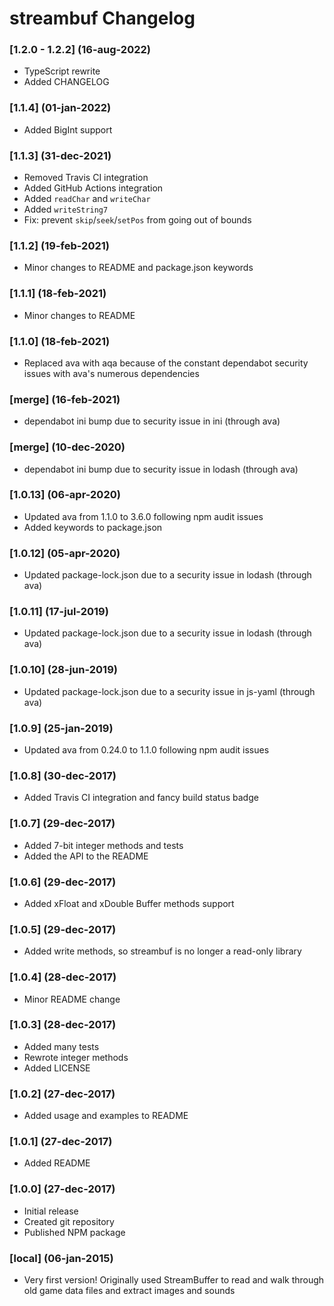 # **streambuf** Changelog

### [1.2.0 - 1.2.2] (16-aug-2022)
- TypeScript rewrite
- Added CHANGELOG

### [1.1.4] (01-jan-2022)
- Added BigInt support

### [1.1.3] (31-dec-2021)
- Removed Travis CI integration
- Added GitHub Actions integration
- Added `readChar` and `writeChar`
- Added `writeString7`
- Fix: prevent `skip`/`seek`/`setPos` from going out of bounds

### [1.1.2] (19-feb-2021)
- Minor changes to README and package.json keywords

### [1.1.1] (18-feb-2021)
- Minor changes to README

### [1.1.0] (18-feb-2021)
- Replaced ava with aqa because of the constant dependabot security issues with ava's numerous dependencies

### [merge] (16-feb-2021)
- dependabot ini bump due to security issue in ini (through ava)

### [merge] (10-dec-2020)
- dependabot ini bump due to security issue in lodash (through ava)

### [1.0.13] (06-apr-2020)
- Updated ava from 1.1.0 to 3.6.0 following npm audit issues
- Added keywords to package.json

### [1.0.12] (05-apr-2020)
- Updated package-lock.json due to a security issue in lodash (through ava)

### [1.0.11] (17-jul-2019)
- Updated package-lock.json due to a security issue in lodash (through ava)

### [1.0.10] (28-jun-2019)
- Updated package-lock.json due to a security issue in js-yaml (through ava)

### [1.0.9] (25-jan-2019)
- Updated ava from 0.24.0 to 1.1.0 following npm audit issues

### [1.0.8] (30-dec-2017)
- Added Travis CI integration and fancy build status badge

### [1.0.7] (29-dec-2017)
- Added 7-bit integer methods and tests
- Added the API to the README

### [1.0.6] (29-dec-2017)
- Added xFloat and xDouble Buffer methods support

### [1.0.5] (29-dec-2017)
- Added write methods, so streambuf is no longer a read-only library

### [1.0.4] (28-dec-2017)
- Minor README change

### [1.0.3] (28-dec-2017)
- Added many tests
- Rewrote integer methods
- Added LICENSE

### [1.0.2] (27-dec-2017)
- Added usage and examples to README

### [1.0.1] (27-dec-2017)
- Added README

### [1.0.0] (27-dec-2017)
- Initial release
- Created git repository
- Published NPM package

### [local] (06-jan-2015)
- Very first version! Originally used StreamBuffer to read and walk through old game data files and extract images and sounds